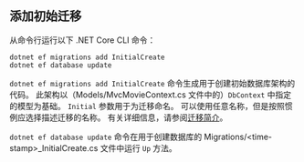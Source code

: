 <a name="cli"></a>
## <a name="perform-initial-migration"></a>添加初始迁移

从命令行运行以下 .NET Core CLI 命令：

```console
dotnet ef migrations add InitialCreate
dotnet ef database update
```

`dotnet ef migrations add InitialCreate` 命令生成用于创建初始数据库架构的代码。 此架构以（Models/MvcMovieContext.cs 文件中的）`DbContext` 中指定的模型为基础。 `Initial` 参数用于为迁移命名。 可以使用任意名称，但是按照惯例应选择描述迁移的名称。 有关详细信息，请参阅[迁移简介](xref:data/ef-mvc/migrations#introduction-to-migrations)。

`dotnet ef database update` 命令在用于创建数据库的 Migrations/\<time-stamp>_InitialCreate.cs 文件中运行 `Up` 方法。
